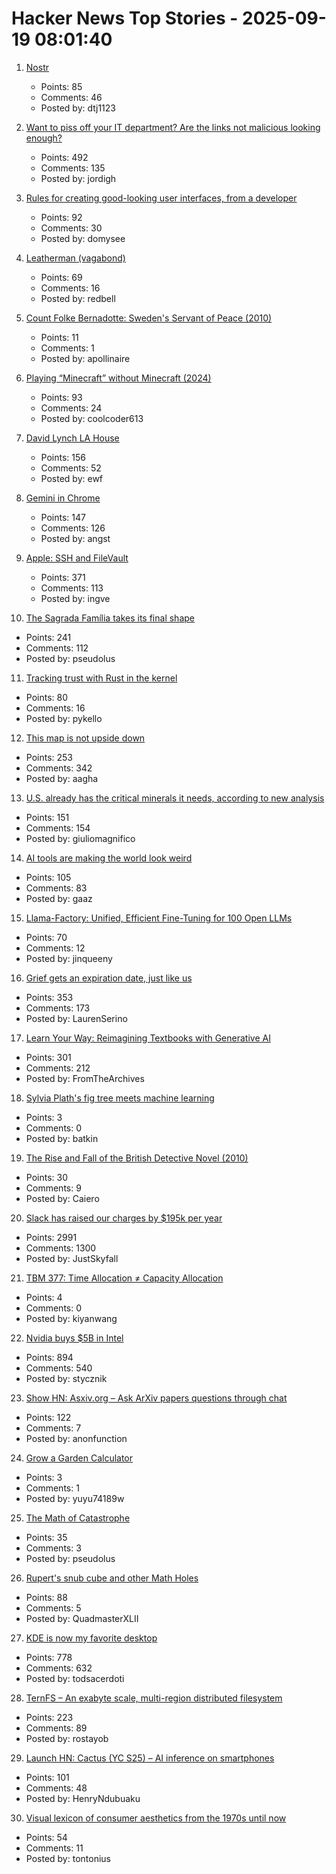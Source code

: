 # Hacker News Top Stories - 2025-09-19 08:01:40

1. [Nostr](https://nostr.com/)
   - Points: 85
   - Comments: 46
   - Posted by: dtj1123

2. [Want to piss off your IT department? Are the links not malicious looking enough?](https://phishyurl.com/)
   - Points: 492
   - Comments: 135
   - Posted by: jordigh

3. [Rules for creating good-looking user interfaces, from a developer](https://weberdominik.com/blog/rules-user-interfaces/)
   - Points: 92
   - Comments: 30
   - Posted by: domysee

4. [Leatherman (vagabond)](https://en.wikipedia.org/wiki/Leatherman_(vagabond))
   - Points: 69
   - Comments: 16
   - Posted by: redbell

5. [Count Folke Bernadotte: Sweden's Servant of Peace (2010)](https://www.historytoday.com/archive/feature/count-folke-bernadotte-swedens-servant-peace)
   - Points: 11
   - Comments: 1
   - Posted by: apollinaire

6. [Playing “Minecraft” without Minecraft (2024)](https://lenowo.org/viewtopic.php?t=5)
   - Points: 93
   - Comments: 24
   - Posted by: coolcoder613

7. [David Lynch LA House](https://www.wallpaper.com/design-interiors/david-lynch-house-los-angeles-for-sale)
   - Points: 156
   - Comments: 52
   - Posted by: ewf

8. [Gemini in Chrome](https://gemini.google/overview/gemini-in-chrome/)
   - Points: 147
   - Comments: 126
   - Posted by: angst

9. [Apple: SSH and FileVault](https://keith.github.io/xcode-man-pages/apple_ssh_and_filevault.7.html)
   - Points: 371
   - Comments: 113
   - Posted by: ingve

10. [The Sagrada Família takes its final shape](https://www.newyorker.com/magazine/2025/09/22/is-the-sagrada-familia-a-masterpiece-or-kitsch)
   - Points: 241
   - Comments: 112
   - Posted by: pseudolus

11. [Tracking trust with Rust in the kernel](https://lwn.net/Articles/1034603/)
   - Points: 80
   - Comments: 16
   - Posted by: pykello

12. [This map is not upside down](https://www.maps.com/this-map-is-not-upside-down/)
   - Points: 253
   - Comments: 342
   - Posted by: aagha

13. [U.S. already has the critical minerals it needs, according to new analysis](https://www.minesnewsroom.com/news/us-already-has-critical-minerals-it-needs-theyre-being-thrown-away-new-analysis-shows)
   - Points: 151
   - Comments: 154
   - Posted by: giuliomagnifico

14. [AI tools are making the world look weird](https://strat7.com/blogs/weird-in-weird-out/)
   - Points: 105
   - Comments: 83
   - Posted by: gaaz

15. [Llama-Factory: Unified, Efficient Fine-Tuning for 100 Open LLMs](https://github.com/hiyouga/LLaMA-Factory)
   - Points: 70
   - Comments: 12
   - Posted by: jinqueeny

16. [Grief gets an expiration date, just like us](https://bessstillman.substack.com/p/oh-fuck-youre-still-sad)
   - Points: 353
   - Comments: 173
   - Posted by: LaurenSerino

17. [Learn Your Way: Reimagining Textbooks with Generative AI](https://research.google/blog/learn-your-way-reimagining-textbooks-with-generative-ai/)
   - Points: 301
   - Comments: 212
   - Posted by: FromTheArchives

18. [Sylvia Plath's fig tree meets machine learning](https://dontlognow.substack.com/p/sylvia-plaths-fig-tree-meets-machine)
   - Points: 3
   - Comments: 0
   - Posted by: batkin

19. [The Rise and Fall of the British Detective Novel (2010)](https://www.historytoday.com/archive/feature/rise-and-fall-british-detective-novel)
   - Points: 30
   - Comments: 9
   - Posted by: Caiero

20. [Slack has raised our charges by $195k per year](https://skyfall.dev/posts/slack)
   - Points: 2991
   - Comments: 1300
   - Posted by: JustSkyfall

21. [TBM 377: Time Allocation ≠ Capacity Allocation](https://cutlefish.substack.com/p/tbm-377-time-allocation-capacity)
   - Points: 4
   - Comments: 0
   - Posted by: kiyanwang

22. [Nvidia buys $5B in Intel](https://www.tomshardware.com/pc-components/cpus/nvidia-and-intel-announce-jointly-developed-intel-x86-rtx-socs-for-pcs-with-nvidia-graphics-also-custom-nvidia-data-center-x86-processors-nvidia-buys-usd5-billion-in-intel-stock-in-seismic-deal)
   - Points: 894
   - Comments: 540
   - Posted by: stycznik

23. [Show HN: Asxiv.org – Ask ArXiv papers questions through chat](https://asxiv.org/)
   - Points: 122
   - Comments: 7
   - Posted by: anonfunction

24. [Grow a Garden Calculator](https://grow-a-garden-calculator.xyz/)
   - Points: 3
   - Comments: 1
   - Posted by: yuyu74189w

25. [The Math of Catastrophe](https://www.quantamagazine.org/the-math-of-climate-change-tipping-points-20250915/)
   - Points: 35
   - Comments: 3
   - Posted by: pseudolus

26. [Rupert's snub cube and other Math Holes](http://tom7.org/ruperts/)
   - Points: 88
   - Comments: 5
   - Posted by: QuadmasterXLII

27. [KDE is now my favorite desktop](https://kokada.dev/blog/kde-is-now-my-favorite-desktop/)
   - Points: 778
   - Comments: 632
   - Posted by: todsacerdoti

28. [TernFS – An exabyte scale, multi-region distributed filesystem](https://www.xtxmarkets.com/tech/2025-ternfs/)
   - Points: 223
   - Comments: 89
   - Posted by: rostayob

29. [Launch HN: Cactus (YC S25) – AI inference on smartphones](https://github.com/cactus-compute/cactus)
   - Points: 101
   - Comments: 48
   - Posted by: HenryNdubuaku

30. [Visual lexicon of consumer aesthetics from the 1970s until now](https://cari.institute/)
   - Points: 54
   - Comments: 11
   - Posted by: tontonius

